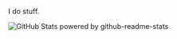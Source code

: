 I do stuff.

![GitHub Stats powered by github-readme-stats](https://github-readme-stats.vercel.app/api?username=aelpxy&count_private=true&show_icons=true&theme=onedark&title_color=A44EED&border_color=A44EED&bg_color=DEG,193549,000000&border_radius=15&hide_title=true&include_all_commits=true)
